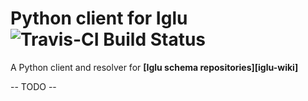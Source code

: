 # Python client for Iglu ![Travis-CI Build Status](https://travis-ci.com/jbwyme/iglu-python-client.svg?branch=master&status=passed)



A Python client and resolver for **[Iglu schema repositories][iglu-wiki]** 

-- TODO --
